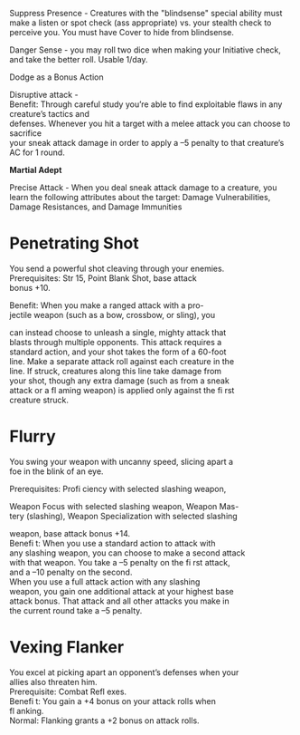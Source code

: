 Suppress Presence - Creatures with the "blindsense" special ability must make a listen or spot check (ass appropriate) vs. your stealth check to perceive you. You must have Cover to hide from blindsense.
 
Danger Sense - you may roll two dice when making your Initiative check, and take the better roll. Usable 1/day.
 
Dodge as a Bonus Action
 
Disruptive attack -  
Benefit: Through careful study you’re able to find exploitable flaws in any creature’s tactics and  
defenses. Whenever you hit a target with a melee attack you can choose to sacrifice  
your sneak attack damage in order to apply a –5 penalty to that creature’s AC for 1 round.
 
**Martial Adept**
 
Precise Attack - When you deal sneak attack damage to a creature, you learn the following attributes about the target: Damage Vulnerabilities, Damage Resistances, and Damage Immunities
 
# Penetrating Shot

You send a powerful shot cleaving through your enemies.  
Prerequisites: Str 15, Point Blank Shot, base attack  
bonus +10.
 
Benefit: When you make a ranged attack with a pro-  
jectile weapon (such as a bow, crossbow, or sling), you
 
can instead choose to unleash a single, mighty attack that  
blasts through multiple opponents. This attack requires a  
standard action, and your shot takes the form of a 60-foot  
line. Make a separate attack roll against each creature in the  
line. If struck, creatures along this line take damage from  
your shot, though any extra damage (such as from a sneak  
attack or a fl aming weapon) is applied only against the fi rst  
creature struck.
 
# Flurry

You swing your weapon with uncanny speed, slicing apart a  
foe in the blink of an eye.
 
Prerequisites: Profi ciency with selected slashing weapon,
 
Weapon Focus with selected slashing weapon, Weapon Mas-  
tery (slashing), Weapon Specialization with selected slashing
 
weapon, base attack bonus +14.  
Benefi t: When you use a standard action to attack with  
any slashing weapon, you can choose to make a second attack  
with that weapon. You take a –5 penalty on the fi rst attack,  
and a –10 penalty on the second.  
When you use a full attack action with any slashing  
weapon, you gain one additional attack at your highest base  
attack bonus. That attack and all other attacks you make in  
the current round take a –5 penalty.
 
# Vexing Flanker

You excel at picking apart an opponent’s defenses when your  
allies also threaten him.  
Prerequisite: Combat Refl exes.  
Benefi t: You gain a +4 bonus on your attack rolls when  
fl anking.  
Normal: Flanking grants a +2 bonus on attack rolls.